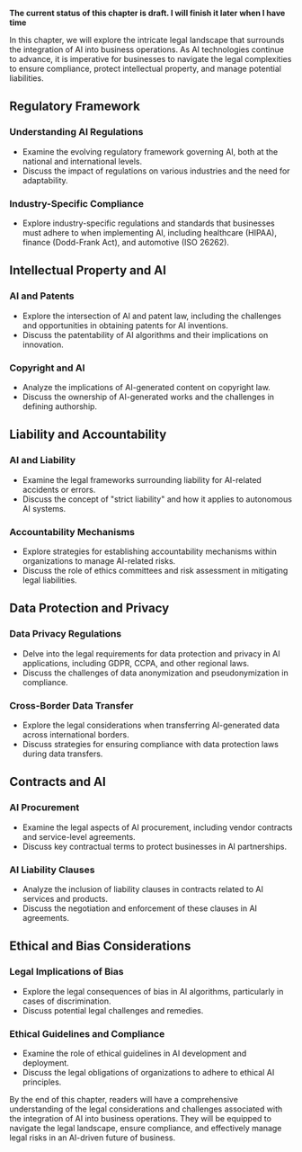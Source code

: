 **The current status of this chapter is draft. I will finish it later when I have time**

In this chapter, we will explore the intricate legal landscape that surrounds the integration of AI into business operations. As AI technologies continue to advance, it is imperative for businesses to navigate the legal complexities to ensure compliance, protect intellectual property, and manage potential liabilities.

Regulatory Framework
--------------------

### Understanding AI Regulations

* Examine the evolving regulatory framework governing AI, both at the national and international levels.
* Discuss the impact of regulations on various industries and the need for adaptability.

### Industry-Specific Compliance

* Explore industry-specific regulations and standards that businesses must adhere to when implementing AI, including healthcare (HIPAA), finance (Dodd-Frank Act), and automotive (ISO 26262).

Intellectual Property and AI
----------------------------

### AI and Patents

* Explore the intersection of AI and patent law, including the challenges and opportunities in obtaining patents for AI inventions.
* Discuss the patentability of AI algorithms and their implications on innovation.

### Copyright and AI

* Analyze the implications of AI-generated content on copyright law.
* Discuss the ownership of AI-generated works and the challenges in defining authorship.

Liability and Accountability
----------------------------

### AI and Liability

* Examine the legal frameworks surrounding liability for AI-related accidents or errors.
* Discuss the concept of "strict liability" and how it applies to autonomous AI systems.

### Accountability Mechanisms

* Explore strategies for establishing accountability mechanisms within organizations to manage AI-related risks.
* Discuss the role of ethics committees and risk assessment in mitigating legal liabilities.

Data Protection and Privacy
---------------------------

### Data Privacy Regulations

* Delve into the legal requirements for data protection and privacy in AI applications, including GDPR, CCPA, and other regional laws.
* Discuss the challenges of data anonymization and pseudonymization in compliance.

### Cross-Border Data Transfer

* Explore the legal considerations when transferring AI-generated data across international borders.
* Discuss strategies for ensuring compliance with data protection laws during data transfers.

Contracts and AI
----------------

### AI Procurement

* Examine the legal aspects of AI procurement, including vendor contracts and service-level agreements.
* Discuss key contractual terms to protect businesses in AI partnerships.

### AI Liability Clauses

* Analyze the inclusion of liability clauses in contracts related to AI services and products.
* Discuss the negotiation and enforcement of these clauses in AI agreements.

Ethical and Bias Considerations
-------------------------------

### Legal Implications of Bias

* Explore the legal consequences of bias in AI algorithms, particularly in cases of discrimination.
* Discuss potential legal challenges and remedies.

### Ethical Guidelines and Compliance

* Examine the role of ethical guidelines in AI development and deployment.
* Discuss the legal obligations of organizations to adhere to ethical AI principles.

By the end of this chapter, readers will have a comprehensive understanding of the legal considerations and challenges associated with the integration of AI into business operations. They will be equipped to navigate the legal landscape, ensure compliance, and effectively manage legal risks in an AI-driven future of business.
